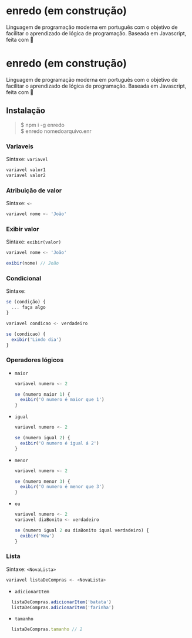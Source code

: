 # enredo (em construção)
Linguagem de programação moderna em português com o objetivo de facilitar o aprendizado de lógica de programação. Baseada em Javascript, feita com 💚

# enredo (em construção)
Linguagem de programação moderna em português com o objetivo de facilitar o aprendizado de lógica de programação. Baseada em Javascript, feita com 💚

## Instalação
>$ npm i -g enredo  
>$ enredo nomedoarquivo.enr  

### Variaveis
Sintaxe: `variavel`  
```javascript
variavel valor1
variavel valor2
```

### Atribuição de valor
Sintaxe: `<-`  
```javascript
variavel nome <- 'João'
```
### Exibir valor
Sintaxe: `exibir(valor)`  
```javascript
variavel nome <- 'João'

exibir(nome) // João
```

### Condicional
Sintaxe: 
```javascript
se (condição) {
  ... faça algo
}
```
```javascript
variavel condicao <- verdadeiro

se (condicao) {
  exibir('Lindo dia')
}
```

### Operadores lógicos
* `maior`  
  ```javascript
  variavel numero <- 2
  
  se (numero maior 1) {
    exibir('O numero é maior que 1')
  }
  ```
* `igual`  
  ```javascript
  variavel numero <- 2
  
  se (numero igual 2) {
    exibir('O numero é igual á 2')
  }
  ```
* `menor`  
  ```javascript
  variavel numero <- 2
  
  se (numero menor 3) {
    exibir('O numero é menor que 3')
  }
  ```
* `ou`  
  ```javascript
  variavel numero <- 2
  variavel diaBonito <- verdadeiro

  se (numero igual 2 ou diaBonito iqual verdadeiro) {
    exibir('Wow')
  }
  ```

### Lista
Sintaxe: `<NovaLista>`  
```javascript
variavel listaDeCompras <- <NovaLista>
```
  * `adicionarItem`
  ```javascript
    listaDeCompras.adicionarItem('batata')
    listaDeCompras.adicionarItem('farinha')
  ```
  * `tamanho`
  ```javascript
    listaDeCompras.tamanho // 2
  ```
